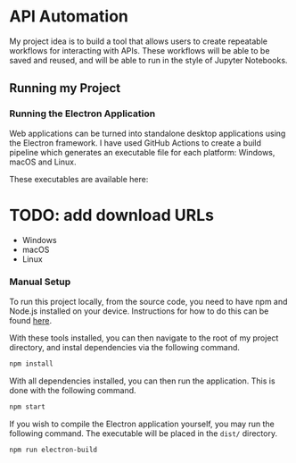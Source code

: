 # API Automation

My project idea is to build a tool that allows users to create repeatable
workflows for interacting with APIs. These workflows will be able to be saved
and reused, and will be able to run in the style of Jupyter Notebooks.

## Running my Project

### Running the Electron Application

Web applications can be turned into standalone desktop applications using the
Electron framework. I have used GitHub Actions to create a build pipeline which
generates an executable file for each platform: Windows, macOS and Linux.

These executables are available here:
# TODO: add download URLs
- Windows
- macOS
- Linux

### Manual Setup

To run this project locally, from the source code, you need to have npm and
Node.js installed on your device. Instructions for how to do this can be found
[here](https://docs.npmjs.com/downloading-and-installing-node-js-and-npm).

With these tools installed, you can then navigate to the root of my project
directory, and instal dependencies via the following command.

```sh
npm install
```

With all dependencies installed, you can then run the application. This is done
with the following command.

```sh
npm start
```

If you wish to compile the Electron application yourself, you may run the
following command. The executable will be placed in the `dist/` directory.

```sh
npm run electron-build
```